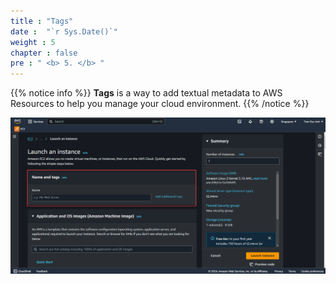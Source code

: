 ```yaml
---
title : "Tags"
date :  "`r Sys.Date()`" 
weight : 5 
chapter : false
pre : " <b> 5. </b> "
---
```


{{% notice info %}}
**Tags** is a way to add textual metadata to AWS Resources to help you manage your cloud environment.
{{% /notice %}}

![ConnectPrivate](https://raw.githubusercontent.com/Kevinau38/Hand-on-Lab-Workshop/refs/heads/master/static/images/5.png)

